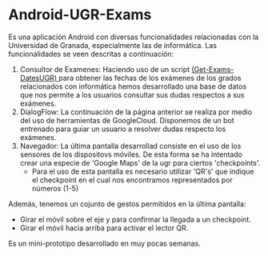 # Android-UGR-Exams
Es una aplicación Android con diversas funcionalidades relacionadas con la Universidad de Granada, especialmente las de informática.
Las funcionalidades se veen descritas a continuación:
1. Consultor de Examenes: Haciendo uso de un script [(Get-Exams-DatesUGR) ](https://github.com/CodeBoy-source/Get-Exams-DatesUGR) para obtener las fechas
de los exámenes de los grados relacionados con informática hemos desarrollado una base
de datos que nos permite a los usuarios consultar sus dudas respectos a sus exámenes.
2. DialogFlow: La continuación de la página anterior se realiza por medio del
uso de herramientas de GoogleCloud. Disponemos de un bot entrenado para guiar un
usuario a resolver dudas respecto los exámenes.
3. Navegador: La última pantalla desarrollad consiste en el uso de los
sensores de los dispositovs móviles. De esta forma se ha intentado crear
una especie de 'Google Maps' de la ugr para ciertos 'checkpoints'.
    - Para el uso de esta pantalla es necesario utilizar 'QR's' que indique
    el checkpoint en el cual nos encontramos representados por números (1-5)

Además, tenemos un cojunto de gestos permitidos en la última pantalla:
- Girar el móvil sobre el eje y para confirmar la llegada a un checkpoint.
- Girar el móvil hacia arriba para activar el lector QR.

Es un mini-prototipo desarrollado en muy pocas semanas.
